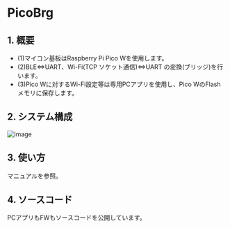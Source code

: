 # PicoBrg
## 1. 概要  
- (1)マイコン基板はRaspberry Pi Pico Wを使用します。
- (2)BLE⇔UART、Wi-Fi(TCP ソケット通信)⇔UART  の変換(ブリッジ)を行います。
- (3)Pico Wに対するWi-Fi設定等は専用PCアプリを使用し、Pico WのFlashメモリに保存します。

## 2. システム構成  
![image](https://github.com/user-attachments/assets/30709b94-db01-41c3-960d-b07d6fc44fb3)  

## 3. 使い方  
マニュアルを参照。  

## 4. ソースコード  
PCアプリもFWもソースコードを公開しています。  


    
 
